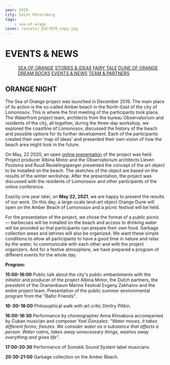 ```yaml
---
year: 2019
city: Saint Petersburg
tags:
    - sea-of-orage
cover: /assets/_DSC7078_copy.jpg
---
```


# EVENTS & NEWS

<Menu>
<a href="/sea-of-orange">SEA OF ORANGE</a>
<a href="/sea-of-orange/stories-and-ideas">STORIES & IDEAS</a>
<a href="/sea-of-orange/fairytale">FAIRY TALE</a>
<a href="/sea-of-orange/dune-of-orange">DUNE OF ORANGE</a>
<a href="/sea-of-orange/dreamrocks">DREAM ROCKS</a>
<a href="/sea-of-orange/events-and-news">EVENTS & NEWS</a>
<a href="/sea-of-orange/team-and-partners">TEAM & PARTNERS</a>
</Menu>

## ORANGE NIGHT

The Sea of Orange project was launched in December 2019. The main place of its action is the so-called Amber beach in the North-East of the city of Lomonosov. This is where the first meeting of the participants took place. The Waterfront project team, architects from the bureau Observatorium and residents of the city, all together, during the three-day workshop, we explored the coastline of Lomonosov, discussed the history of the beach and possible options for its further development. Each of the participants created their own ‘map of ideas’ and presented their own vision of how the beach area might look in the future.

On May, 22 2020,  an open [online presentation](https://www.youtube.com/watch?v=8fta_muHcm0) of the project was held. Project producer Albina Motor and the Observatorium architects Lieven Poutsma and Ruud Reutelingsperger presented the concept of the art object to be installed on the beach. The sketches of the object are based on the results of the winter workshop. After the presentation, the project was discussed with the residents of Lomonosov and other participants of the online conference.

Exactly one year later, on **May 22, 2021**, we are happy to present the results of our work. On this day, a large-scale land-art object Orange Dune will open on the Amber Beach of Lomonosov and a picnic festival will be held.

For the presentation of the project, we chose the format of a public picnic — barbecues will be installed on the beach and access to drinking water will be provided so that participants can prepare their own food. Garbage collection areas and latrines will also be organized. We want these simple conditions to allow all participants to have a good time in nature and relax by the water, to communicate with each other and with the project organizers. And for a festive atmosphere, we have prepared a program of different events for the whole day.

**Program:**

**15:00-16:00** Public talk about the city's public embankments with the initiator and producer of the project Albina Motor, the Dutch partners, the president of the Oranienbaum Marine Festival Evgeny Zakharov and the entire project team. Presentation of the public summer environmental program from the  "Baltic Friends".

**16: 00-18:00** Philosophical walk with art critic Dmitry Pilikin.

**16:00-16:30** Performance by choreographer Anna Klimakova accompanied by Cuban musician and composer Yoel Gonzalez: *"Water moves, it takes different forms, freezes. We consider water as a substance that affects a person. Water calms, takes away unnecessary things, washes away everything and gives life".*

**17:00-20:30** Performance of Somatik Sound System label musicians.

**20:30-21:00** Garbage collection on the Amber Beach.



